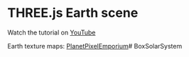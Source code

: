 # THREE.js Earth scene

Watch the tutorial on [YouTube](https://youtu.be/FntV9iEJ0tU)

Earth texture maps: [PlanetPixelEmporium](https://planetpixelemporium.com/earth.html)# BoxSolarSystem
